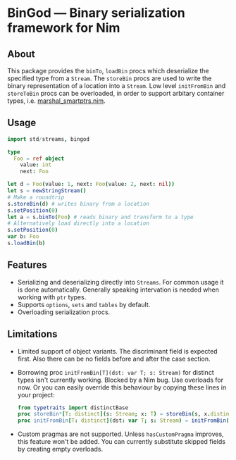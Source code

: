 # BinGod — Binary serialization framework for Nim
## About
This package provides the ``binTo``, ``loadBin`` procs which deserialize the specified
type from a ``Stream``. The `storeBin` procs are used to write the binary
representation of a location into a `Stream`. Low level `initFromBin` and `storeToBin`
procs can be overloaded, in order to support arbitary container types, i.e.
[marshal_smartptrs.nim](bingod/marshal_smartptrs.nim).

## Usage

```nim
import std/streams, bingod

type
  Foo = ref object
    value: int
    next: Foo

let d = Foo(value: 1, next: Foo(value: 2, next: nil))
let s = newStringStream()
# Make a roundtrip
s.storeBin(d) # writes binary from a location
s.setPosition(0)
let a = s.binTo(Foo) # reads binary and transform to a type
# Alternatively load directly into a location
s.setPosition(0)
var b: Foo
s.loadBin(b)
```

## Features
- Serializing and deserializing directly into `Streams`. For common usage it is done automatically.
  Generally speaking intervation is needed when working with `ptr` types.
- Supports `options`, `sets` and `tables` by default.
- Overloading serialization procs.

## Limitations
- Limited support of object variants. The discriminant field is expected first.
  Also there can be no fields before and after the case section.
- Borrowing proc `initFromBin[T](dst: var T; s: Stream)` for distinct types isn't
  currently working. Blocked by a Nim bug. Use overloads for now. Or you can easily
  override this behaviour by copying these lines in your project:

  ```nim
  from typetraits import distinctBase
  proc storeBin*[T: distinct](s: Stream; x: T) = storeBin(s, x.distinctBase)
  proc initFromBin[T: distinct](dst: var T; s: Stream) = initFromBin(dst.distinctBase, p)
  ```
- Custom pragmas are not supported. Unless `hasCustomPragma` improves, this feature won't be added.
  You can currently substitute skipped fields by creating empty overloads.
